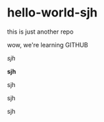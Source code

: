 # hello-world-sjh
this is just another repo

wow, we're learning GITHUB

*sjh*

**sjh**

sjh

sjh

sjh

